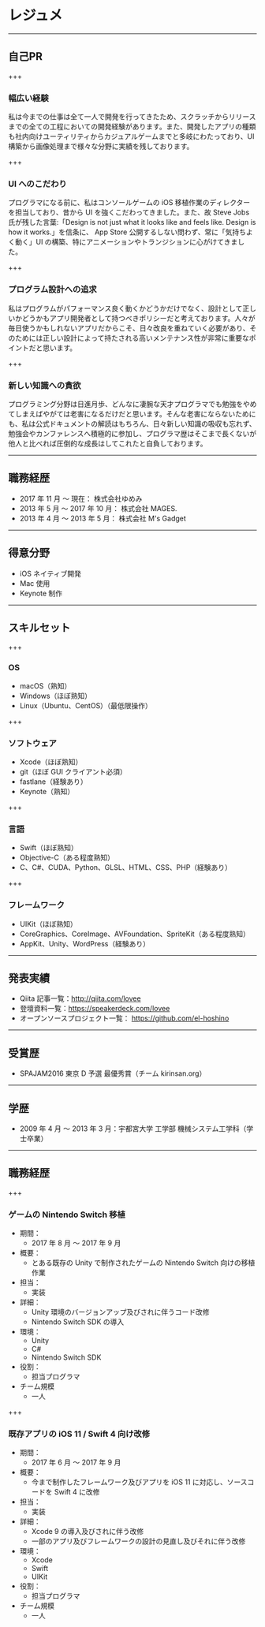 # レジュメ

---

## 自己PR

+++

### 幅広い経験

私は今までの仕事は全て一人で開発を行ってきたため、スクラッチからリリースまでの全ての工程においての開発経験があります。また、開発したアプリの種類も社内向けユーティリティからカジュアルゲームまでと多岐にわたっており、UI 構築から画像処理まで様々な分野に実績を残しております。

+++

### UI へのこだわり

プログラマになる前に、私はコンソールゲームの iOS 移植作業のディレクターを担当しており、昔から UI を強くこだわってきました。また、故 Steve Jobs 氏が残した言葉:「Design is not just what it looks like and feels like. Design is how it works.」を信条に、 App Store 公開するしない問わず、常に「気持ちよく動く」UI の構築、特にアニメーションやトランジションに心がけてきました。

+++

### プログラム設計への追求

私はプログラムがパフォーマンス良く動くかどうかだけでなく、設計として正しいかどうかもアプリ開発者として持つべきポリシーだと考えております。人々が毎日使うかもしれないアプリだからこそ、日々改良を重ねていく必要があり、そのためには正しい設計によって持たされる高いメンテナンス性が非常に重要なポイントだと思います。

+++

### 新しい知識への貪欲

プログラミング分野は日進月歩、どんなに凄腕な天才プログラマでも勉強をやめてしまえばやがては老害になるだけだと思います。そんな老害にならないためにも、私は公式ドキュメントの解読はもちろん、日々新しい知識の吸収も忘れず、勉強会やカンファレンスへ積極的に参加し、プログラマ歴はそこまで長くないが他人と比べれば圧倒的な成長はしてこれたと自負しております。

--- 

## 職務経歴

- 2017 年 11 月 〜 現在：   株式会社ゆめみ
- 2013 年 5 月 〜 2017 年 10 月： 株式会社 MAGES.
- 2013 年 4 月 〜 2013 年 5 月：  株式会社 M's Gadget

---

## 得意分野

- iOS ネイティブ開発
- Mac 使用
- Keynote 制作

---

## スキルセット

+++

### OS

- macOS（熟知）
- Windows（ほぼ熟知）
- Linux（Ubuntu、CentOS）（最低限操作）

+++

### ソフトウェア

- Xcode（ほぼ熟知）
- git（ほぼ GUI クライアント必須）
- fastlane（経験あり）
- Keynote（熟知）

+++

### 言語

- Swift（ほぼ熟知）
- Objective-C（ある程度熟知）
- C、C#、CUDA、Python、GLSL、HTML、CSS、PHP（経験あり）

+++

### フレームワーク

- UIKit（ほぼ熟知）
- CoreGraphics、CoreImage、AVFoundation、SpriteKit（ある程度熟知）
- AppKit、Unity、WordPress（経験あり）

---

## 発表実績

- Qiita 記事一覧：http://qiita.com/lovee
- 登壇資料一覧：https://speakerdeck.com/lovee
- オープンソースプロジェクト一覧： https://github.com/el-hoshino

---

## 受賞歴

- SPAJAM2016 東京 D 予選 最優秀賞（チーム kirinsan.org）

---

## 学歴

- 2009 年 4 月 〜 2013 年 3 月：宇都宮大学 工学部 機械システム工学科（学士卒業）

---

## 職務経歴

+++

### ゲームの Nintendo Switch 移植

- 期間：
    - 2017 年 8 月 〜 2017 年 9 月
- 概要：
    - とある既存の Unity で制作されたゲームの Nintendo Switch 向けの移植作業
- 担当：
    - 実装
- 詳細：
    - Unity 環境のバージョンアップ及びされに伴うコード改修
    - Nintendo Switch SDK の導入
- 環境：
    - Unity
    - C#
    - Nintendo Switch SDK
- 役割：
    - 担当プログラマ
- チーム規模
    - 一人

+++

### 既存アプリの iOS 11 / Swift 4 向け改修

- 期間：
    - 2017 年 6 月 〜 2017 年 9 月
- 概要：
    - 今まで制作したフレームワーク及びアプリを iOS 11 に対応し、ソースコードを Swift 4 に改修
- 担当：
    - 実装
- 詳細：
    - Xcode 9 の導入及びされに伴う改修
    - 一部のアプリ及びフレームワークの設計の見直し及びそれに伴う改修
- 環境：
    - Xcode
    - Swift
    - UIKit
- 役割：
    - 担当プログラマ
- チーム規模
    - 一人
